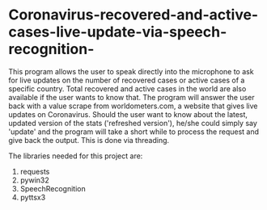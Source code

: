 # Coronavirus-recovered-and-active-cases-live-update-via-speech-recognition-
This program allows the user to speak directly into the microphone to ask for live updates on the number of recovered cases or active cases of a specific country. Total recovered and active cases in the world are also available if the user wants to know that. The program will answer the user back with a value scrape from worldometers.com, a website that gives live updates on Coronavirus. Should the user want to know about the latest, updated version of the stats ('refreshed version'), he/she could simply say 'update' and the program will take a short while to process the request and give back the output. This is done via threading. 

The libraries needed for this project are:
1. requests
2. pywin32
3. SpeechRecognition
4. pyttsx3
